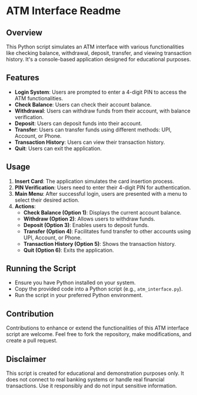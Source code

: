 # ATM Interface Readme

## Overview
This Python script simulates an ATM interface with various functionalities like checking balance, withdrawal, deposit, transfer, and viewing transaction history. It's a console-based application designed for educational purposes.

## Features
- **Login System**: Users are prompted to enter a 4-digit PIN to access the ATM functionalities.
- **Check Balance**: Users can check their account balance.
- **Withdrawal**: Users can withdraw funds from their account, with balance verification.
- **Deposit**: Users can deposit funds into their account.
- **Transfer**: Users can transfer funds using different methods: UPI, Account, or Phone.
- **Transaction History**: Users can view their transaction history.
- **Quit**: Users can exit the application.

## Usage
1. **Insert Card**: The application simulates the card insertion process.
2. **PIN Verification**: Users need to enter their 4-digit PIN for authentication.
3. **Main Menu**: After successful login, users are presented with a menu to select their desired action.
4. **Actions**:
   - **Check Balance (Option 1)**: Displays the current account balance.
   - **Withdraw (Option 2)**: Allows users to withdraw funds.
   - **Deposit (Option 3)**: Enables users to deposit funds.
   - **Transfer (Option 4)**: Facilitates fund transfer to other accounts using UPI, Account, or Phone.
   - **Transaction History (Option 5)**: Shows the transaction history.
   - **Quit (Option 6)**: Exits the application.
   
## Running the Script
- Ensure you have Python installed on your system.
- Copy the provided code into a Python script (e.g., `atm_interface.py`).
- Run the script in your preferred Python environment.

## Contribution
Contributions to enhance or extend the functionalities of this ATM interface script are welcome. Feel free to fork the repository, make modifications, and create a pull request.

## Disclaimer
This script is created for educational and demonstration purposes only. It does not connect to real banking systems or handle real financial transactions. Use it responsibly and do not input sensitive information.
